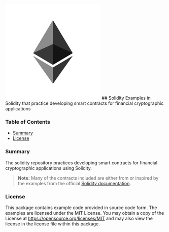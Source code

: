 <img src="readme/logo.png" alt="ethereum logo" width="300px"/>
## Solidity
Examples in Solidity that practice developing smart contracts for financial cryptographic applications

### Table of Contents
* [Summary](#summary)
* [License](#license)

### Summary
The solidity repository practices developing smart contracts for financial cryptographic applications using Solidity.

> **Note:** Many of the contracts included are either from or inspired by the examples from the official [Solidity documentation](http://solidity.readthedocs.org).

### License
This package contains example code provided in source code form. The examples are licensed under the MIT License. You may obtain a copy of the License at https://opensource.org/licenses/MIT and may also view the license in the license file within this package.
